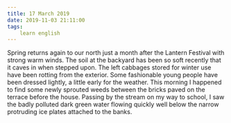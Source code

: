```yaml
---
title: 17 March 2019
date: 2019-11-03 21:11:00
tags:
    learn english
---
```

Spring returns again to our north just a
month after the Lantern Festival with strong warm winds. The soil at the
backyard has been so soft recently that it caves in when stepped upon. The left
cabbages stored for winter use have been rotting from the exterior. Some fashionable
young people have been dressed lightly, a little early for the weather. This morning
I happened to find some newly sprouted weeds between the bricks paved on the
terrace before the house. Passing by the stream on my way to school, I saw the
badly polluted dark green water flowing quickly well below the narrow protruding
ice plates attached to the banks. 